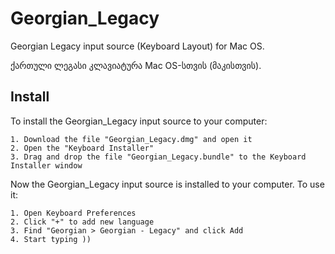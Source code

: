# Georgian_Legacy
Georgian Legacy input source (Keyboard Layout) for Mac OS.

ქართული ლეგასი კლავიატურა Mac OS-სთვის (მაკისთვის).

## Install 
To install the Georgian_Legacy input source to your computer:

	1. Download the file "Georgian_Legacy.dmg" and open it
	2. Open the "Keyboard Installer"
	3. Drag and drop the file "Georgian_Legacy.bundle" to the Keyboard Installer window

Now the Georgian_Legacy input source is installed to your computer. To use it:

	1. Open Keyboard Preferences
	2. Click "+" to add new language
	3. Find "Georgian > Georgian - Legacy" and click Add
	4. Start typing ))

